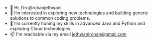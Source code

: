- 👋 Hi, I’m @rohanjethwani
- 👀 I’m interested in exploring new technologies and building generic solutions to common coding problems.
- 🌱 I’m currently honing my skills in advanced Java and Python and exploring Cloud technologies.
- 📫 I'm reachable via my email jethwanirohan@gmail.com

<!---
rohanjethwani/rohanjethwani is a ✨ special ✨ repository because its `README.md` (this file) appears on your GitHub profile.
You can click the Preview link to take a look at your changes.
--->
